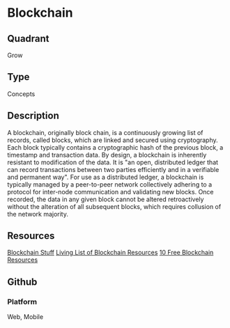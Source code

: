 # Blockchain

## Quadrant
Grow

## Type
Concepts

## Description
A blockchain, originally block chain, is a continuously growing list of records, called blocks, which are linked and secured using cryptography. Each block typically contains a cryptographic hash of the previous block, a timestamp and transaction data. By design, a blockchain is inherently resistant to modification of the data. It is "an open, distributed ledger that can record transactions between two parties efficiently and in a verifiable and permanent way". For use as a distributed ledger, a blockchain is typically managed by a peer-to-peer network collectively adhering to a protocol for inter-node communication and validating new blocks. Once recorded, the data in any given block cannot be altered retroactively without the alteration of all subsequent blocks, which requires collusion of the network majority.


## Resources
[Blockchain Stuff](https://github.com/Xel/Blockchain-stuff)
[Living List of Blockchain Resources](https://medium.com/pennblockchain/a-living-list-of-blockchain-resources-5ece5e8cf06)
[10 Free Blockchain Resources](http://www.dummies.com/personal-finance/10-free-blockchain-resources/)

## Github


### Platform

Web, Mobile